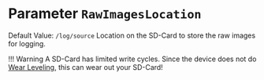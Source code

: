 # Parameter `RawImagesLocation`
Default Value: `/log/source`
Location on the SD-Card to store the raw images for logging.

!!! Warning
    A SD-Card has limited write cycles. Since the device does not do [Wear Leveling](https://en.wikipedia.org/wiki/Wear_leveling), this can wear out your SD-Card!

